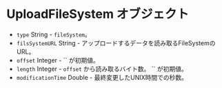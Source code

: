 # UploadFileSystem オブジェクト

* `type` String - `fileSystem`。
* `filsSystemURL` String - アップロードするデータを読み取るFileSystemのURL。
* `offset` Integer - `` が初期値。
* `length` Integer - `offset` から読み取るバイト数。 `` が初期値。
* `modificationTime` Double - 最終変更したUNIX時間での秒数。